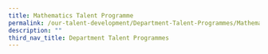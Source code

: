 ```yaml
---
title: Mathematics Talent Programme
permalink: /our-talent-development/Department-Talent-Programmes/Mathematics-Talent-Programme
description: ""
third_nav_title: Department Talent Programmes
---
```

